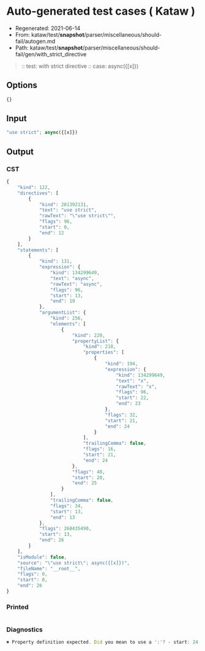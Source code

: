 # Auto-generated test cases ( Kataw )
- Regenerated: 2021-06-14
- From: kataw/test/__snapshot__/parser/miscellaneous/should-fail/autogen.md
- Path: kataw/test/__snapshot__/parser/miscellaneous/should-fail/gen/with_strict_directive
> :: test: with strict directive
> :: case: async({[x]})
## Options

`````js
{}
`````
## Input

`````js
"use strict"; async({[x]})
`````
## Output

### CST

```javascript
{
    "kind": 122,
    "directives": [
        {
            "kind": 201392131,
            "text": "use strict",
            "rawText": "\"use strict\"",
            "flags": 96,
            "start": 0,
            "end": 12
        }
    ],
    "statements": [
        {
            "kind": 131,
            "expression": {
                "kind": 134299649,
                "text": "async",
                "rawText": "async",
                "flags": 96,
                "start": 13,
                "end": 19
            },
            "argumentList": {
                "kind": 256,
                "elements": [
                    {
                        "kind": 220,
                        "propertyList": {
                            "kind": 218,
                            "properties": [
                                {
                                    "kind": 194,
                                    "expression": {
                                        "kind": 134299649,
                                        "text": "x",
                                        "rawText": "x",
                                        "flags": 96,
                                        "start": 22,
                                        "end": 23
                                    },
                                    "flags": 32,
                                    "start": 21,
                                    "end": 24
                                }
                            ],
                            "trailingComma": false,
                            "flags": 16,
                            "start": 21,
                            "end": 24
                        },
                        "flags": 48,
                        "start": 20,
                        "end": 25
                    }
                ],
                "trailingComma": false,
                "flags": 34,
                "start": 13,
                "end": 13
            },
            "flags": 268435490,
            "start": 13,
            "end": 26
        }
    ],
    "isModule": false,
    "source": "\"use strict\"; async({[x]})",
    "fileName": "__root__",
    "flags": 0,
    "start": 0,
    "end": 26
}
```

### Printed

```javascript

```

### Diagnostics

```javascript
✖ Property definition expected. Did you mean to use a ':'? - start: 24, end: 25

```


